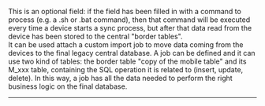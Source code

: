 This is an optional field: if the field has been filled in with a command to process \(e.g. a .sh or .bat command\), then that command will be executed every time a device starts a sync process, but after that data read from the device has been stored to the central "border tables".  
It can be used attach a custom import job to move data coming from the devices to the final legacy central database. A job can be defined and it can use two kind of tables: the border table "copy of the mobile table" and its M\_xxx table, containing the SQL operation it is related to \(insert, update, delete\). In this way, a job has all the data needed to perform the right business logic on the final database.

---




